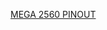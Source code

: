 [MEGA 2560 PINOUT](https://docs.google.com/spreadsheets/d/1PkfsWlCeW8HTPtbFbr59YXDUESc_GEy8GViLvgwnDSE/edit?usp=sharing)
